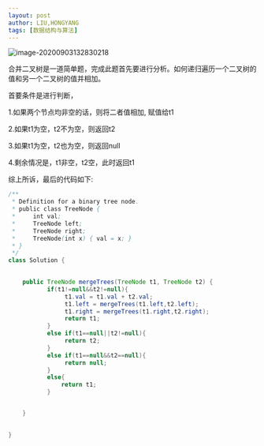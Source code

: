 ```yaml
---
layout: post
author: LIU,HONGYANG
tags: [数据结构与算法]
---
```




![image-20200903132830218](https://tva1.sinaimg.cn/large/007S8ZIlgy1gidedq6xe5j30jo0neq4y.jpg)



合并二叉树是一道简单题，完成此题首先要进行分析。如何递归遍历一个二叉树的值和另一个二叉树的值并相加。

首要条件是进行判断，

1.如果两个节点均非空的话，则将二者值相加, 赋值给t1

2.如果t1为空，t2不为空，则返回t2

3.如果t1为空，t2也为空，则返回null

4.剩余情况是，t1非空，t2空，此时返回t1



综上所诉，最后的代码如下:



```java
/**
 * Definition for a binary tree node.
 * public class TreeNode {
 *     int val;
 *     TreeNode left;
 *     TreeNode right;
 *     TreeNode(int x) { val = x; }
 * }
 */
class Solution {
  

    public TreeNode mergeTrees(TreeNode t1, TreeNode t2) {
           if(t1!=null&&t2!=null){
                t1.val = t1.val + t2.val;
                t1.left = mergeTrees(t1.left,t2.left);
                t1.right = mergeTrees(t1.right,t2.right);
                return t1;
           }
           else if(t1==null||t2!=null){
                return t2;
           }
           else if(t1==null&&t2==null){
                return null;
           }
           else{
               return t1;
           }


    }

   
}
```

